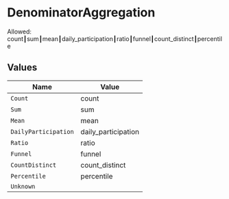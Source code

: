 # DenominatorAggregation

Allowed: count┃sum┃mean┃daily_participation┃ratio┃funnel┃count_distinct┃percentile


## Values

| Name                 | Value                |
| -------------------- | -------------------- |
| `Count`              | count                |
| `Sum`                | sum                  |
| `Mean`               | mean                 |
| `DailyParticipation` | daily_participation  |
| `Ratio`              | ratio                |
| `Funnel`             | funnel               |
| `CountDistinct`      | count_distinct       |
| `Percentile`         | percentile           |
| `Unknown`            |                      |